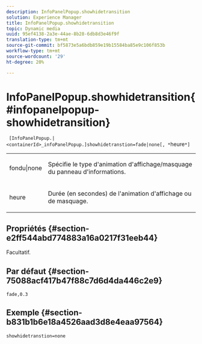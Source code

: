 ```yaml
---
description: InfoPanelPopup.showhidetransition
solution: Experience Manager
title: InfoPanelPopup.showhidetransition
topic: Dynamic media
uuid: 95ef4138-2a3e-44ae-8b28-6db8d3e46f9f
translation-type: tm+mt
source-git-commit: bf5873e5a6bdb859e19b15584ba85e9c106f853b
workflow-type: tm+mt
source-wordcount: '29'
ht-degree: 20%

---
```



# InfoPanelPopup.showhidetransition{#infopanelpopup-showhidetransition}

` [InfoPanelPopup.|<containerId>_infoPanelPopup.]showhidetranstion=fade|none[, *`heure`*]`

<table id="table_863763B730A949AA8C0E11E6F8461E3A"> 
 <tbody> 
  <tr> 
   <td colname="col1"> <p><span class="codeph"> fondu|none</span> </p> </td> 
   <td colname="col2"> <p> Spécifie le type d'animation d'affichage/masquage du panneau d'informations. </p> </td> 
  </tr> 
  <tr> 
   <td> <p> <span class="codeph"><span class="varname"> heure</span></span> </p> </td> 
   <td> <p> Durée (en secondes) de l'animation d'affichage ou de masquage. </p> </td> 
  </tr> 
 </tbody> 
</table>

## Propriétés {#section-e2ff544abd774883a16a0217f31eeb44}

Facultatif.

## Par défaut {#section-75088acf417b47f88c7d6d4da446c2e9}

`fade,0.3`

## Exemple {#section-b831b1b6e18a4526aad3d8e4eaa97564}

`showhidetranstion=none`
